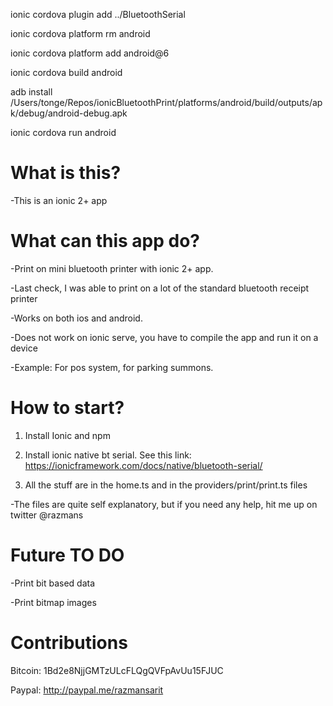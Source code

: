 
ionic cordova plugin add ../BluetoothSerial

ionic cordova platform rm android

ionic cordova platform add android@6

ionic cordova build android


adb install /Users/tonge/Repos/ionicBluetoothPrint/platforms/android/build/outputs/apk/debug/android-debug.apk



ionic cordova run android




# What is this?
-This is an ionic 2+ app



# What can this app do?
-Print on mini bluetooth printer with ionic 2+ app.

-Last check, I was able to print on a lot of the standard bluetooth receipt printer

-Works on both ios and android.

-Does not work on ionic serve, you have to compile the app and run it on a device

-Example: For pos system, for parking summons. 



# How to start?
1. Install Ionic and npm

2. Install ionic native bt serial. See this link:
https://ionicframework.com/docs/native/bluetooth-serial/

3. All the stuff are in the home.ts and in the providers/print/print.ts files 

-The files are quite self explanatory, but if you need any help, hit me up on twitter @razmans



# Future TO DO
-Print bit based data

-Print bitmap images



# Contributions
Bitcoin: 1Bd2e8NjjGMTzULcFLQgQVFpAvUu15FJUC

Paypal: http://paypal.me/razmansarit
